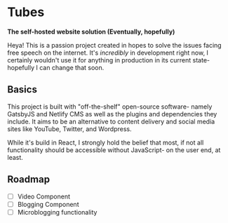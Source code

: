 # Tubes

**The self-hosted website solution (Eventually, hopefully)**

Heya! This is a passion project created in hopes to solve the issues facing free speech on the internet. It's *incredibly* in development right now, I certainly wouldn't use it for anything in production in its current state- hopefully I can change that soon.

## Basics

This project is built with "off-the-shelf" open-source software- namely GatsbyJS and Netlify CMS as well as the plugins and dependencies they include. It aims to be an alternative to content delivery and social media sites like YouTube, Twitter, and Wordpress.

While it's build in React, I strongly hold the belief that most, if not all functionality should be accessible without JavaScript- on the user end, at least.

## Roadmap

 - [ ] Video Component
 - [ ] Blogging Component
 - [ ] Microblogging functionality
